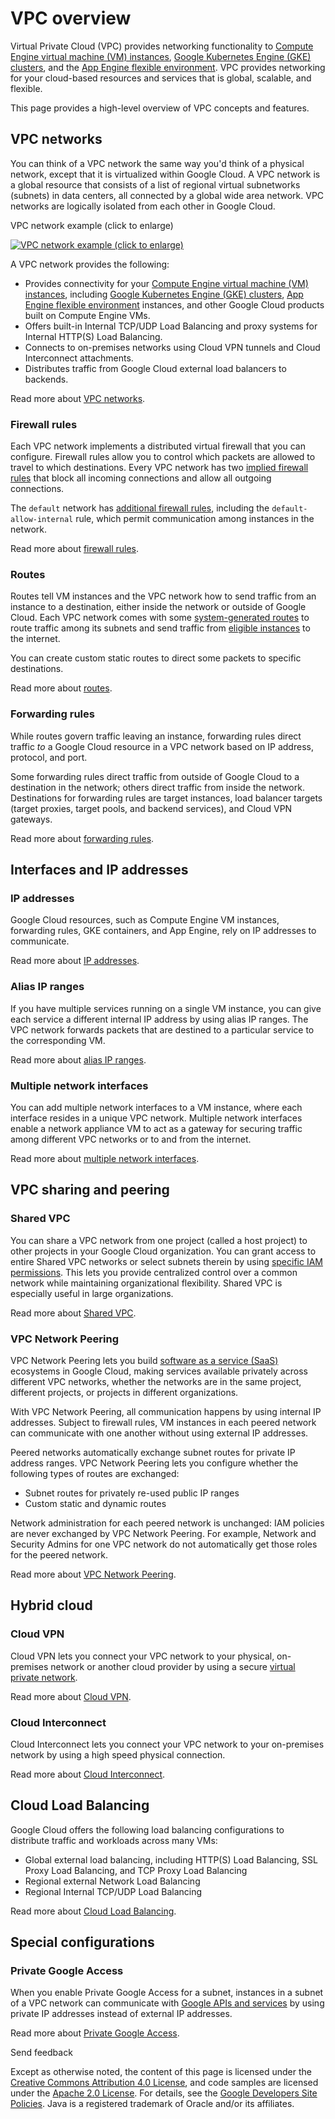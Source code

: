 
VPC overview
============

Virtual Private Cloud (VPC) provides networking functionality to [Compute Engine virtual machine (VM) instances](), [Google Kubernetes Engine (GKE) clusters](), and the [App Engine flexible environment](). VPC provides networking for your cloud-based resources and services that is global, scalable, and flexible.

This page provides a high-level overview of VPC concepts and features.

VPC networks
------------

You can think of a VPC network the same way you'd think of a physical network, except that it is virtualized within Google Cloud. A VPC network is a global resource that consists of a list of regional virtual subnetworks (subnets) in data centers, all connected by a global wide area network. VPC networks are logically isolated from each other in Google Cloud.

VPC network example (click to enlarge)

 [![VPC network example (click to enlarge)](/vpc/images/vpc-overview-example.svg)](/vpc/images/vpc-overview-example.svg) 

A VPC network provides the following:

*   Provides connectivity for your [Compute Engine virtual machine (VM) instances](/compute/docs/instances), including [Google Kubernetes Engine (GKE) clusters](/kubernetes-engine/docs/concepts/cluster-architecture), [App Engine flexible environment](/appengine/docs/flexible) instances, and other Google Cloud products built on Compute Engine VMs.
*   Offers built-in Internal TCP/UDP Load Balancing and proxy systems for Internal HTTP(S) Load Balancing.
*   Connects to on-premises networks using Cloud VPN tunnels and Cloud Interconnect attachments.
*   Distributes traffic from Google Cloud external load balancers to backends.

Read more about [VPC networks](/vpc/docs/vpc).

### Firewall rules

Each VPC network implements a distributed virtual firewall that you can configure. Firewall rules allow you to control which packets are allowed to travel to which destinations. Every VPC network has two [implied firewall rules](/vpc/docs/firewalls#default_firewall_rules) that block all incoming connections and allow all outgoing connections.

The `default` network has [additional firewall rules](/vpc/docs/firewalls#more_rules_default_vpc), including the `default-allow-internal` rule, which permit communication among instances in the network.

Read more about [firewall rules](/vpc/docs/firewalls).

### Routes

Routes tell VM instances and the VPC network how to send traffic from an instance to a destination, either inside the network or outside of Google Cloud. Each VPC network comes with some [system-generated routes](/vpc/docs/vpc#system-generated-routes) to route traffic among its subnets and send traffic from [eligible instances](/vpc/docs/vpc#internet_access_reqs) to the internet.

You can create custom static routes to direct some packets to specific destinations.

Read more about [routes](/vpc/docs/routes).

### Forwarding rules

While routes govern traffic leaving an instance, forwarding rules direct traffic _to_ a Google Cloud resource in a VPC network based on IP address, protocol, and port.

Some forwarding rules direct traffic from outside of Google Cloud to a destination in the network; others direct traffic from inside the network. Destinations for forwarding rules are target instances, load balancer targets (target proxies, target pools, and backend services), and Cloud VPN gateways.

Read more about [forwarding rules](/compute/docs/protocol-forwarding).

Interfaces and IP addresses
---------------------------

### IP addresses

Google Cloud resources, such as Compute Engine VM instances, forwarding rules, GKE containers, and App Engine, rely on IP addresses to communicate.

Read more about [IP addresses](/vpc/docs/ip-addresses).

### Alias IP ranges

If you have multiple services running on a single VM instance, you can give each service a different internal IP address by using alias IP ranges. The VPC network forwards packets that are destined to a particular service to the corresponding VM.

Read more about [alias IP ranges](/vpc/docs/alias-ip).

### Multiple network interfaces

You can add multiple network interfaces to a VM instance, where each interface resides in a unique VPC network. Multiple network interfaces enable a network appliance VM to act as a gateway for securing traffic among different VPC networks or to and from the internet.

Read more about [multiple network interfaces](/vpc/docs/multiple-interfaces-concepts).

VPC sharing and peering
-----------------------

### Shared VPC

You can share a VPC network from one project (called a host project) to other projects in your Google Cloud organization. You can grant access to entire Shared VPC networks or select subnets therein by using [specific IAM permissions](/vpc/docs/shared-vpc#iam_in_shared_vpc). This lets you provide centralized control over a common network while maintaining organizational flexibility. Shared VPC is especially useful in large organizations.

Read more about [Shared VPC](/vpc/docs/shared-vpc).

### VPC Network Peering

VPC Network Peering lets you build [software as a service (SaaS)](https://wikipedia.org/wiki/Software_as_a_service) ecosystems in Google Cloud, making services available privately across different VPC networks, whether the networks are in the same project, different projects, or projects in different organizations.

With VPC Network Peering, all communication happens by using internal IP addresses. Subject to firewall rules, VM instances in each peered network can communicate with one another without using external IP addresses.

Peered networks automatically exchange subnet routes for private IP address ranges. VPC Network Peering lets you configure whether the following types of routes are exchanged:

*   Subnet routes for privately re-used public IP ranges
*   Custom static and dynamic routes

Network administration for each peered network is unchanged: IAM policies are never exchanged by VPC Network Peering. For example, Network and Security Admins for one VPC network do not automatically get those roles for the peered network.

Read more about [VPC Network Peering](/vpc/docs/vpc-peering).

Hybrid cloud
------------

### Cloud VPN

Cloud VPN lets you connect your VPC network to your physical, on-premises network or another cloud provider by using a secure [virtual private network](https://wikipedia.org/wiki/Virtual_private_network).

Read more about [Cloud VPN](/network-connectivity/docs/vpn).

### Cloud Interconnect

Cloud Interconnect lets you connect your VPC network to your on-premises network by using a high speed physical connection.

Read more about [Cloud Interconnect](/network-connectivity/docs/interconnect).

Cloud Load Balancing
--------------------

Google Cloud offers the following load balancing configurations to distribute traffic and workloads across many VMs:

*   Global external load balancing, including HTTP(S) Load Balancing, SSL Proxy Load Balancing, and TCP Proxy Load Balancing
*   Regional external Network Load Balancing
*   Regional Internal TCP/UDP Load Balancing

Read more about [Cloud Load Balancing](/load-balancing/docs).

Special configurations
----------------------

### Private Google Access

When you enable Private Google Access for a subnet, instances in a subnet of a VPC network can communicate with [Google APIs and services](https://developers.google.com/apis-explorer/) by using private IP addresses instead of external IP addresses.

Read more about [Private Google Access](/vpc/docs/private-access-options).

Send feedback

Except as otherwise noted, the content of this page is licensed under the [Creative Commons Attribution 4.0 License](https://creativecommons.org/licenses/by/4.0/), and code samples are licensed under the [Apache 2.0 License](https://www.apache.org/licenses/LICENSE-2.0). For details, see the [Google Developers Site Policies](https://developers.google.com/site-policies). Java is a registered trademark of Oracle and/or its affiliates.
 